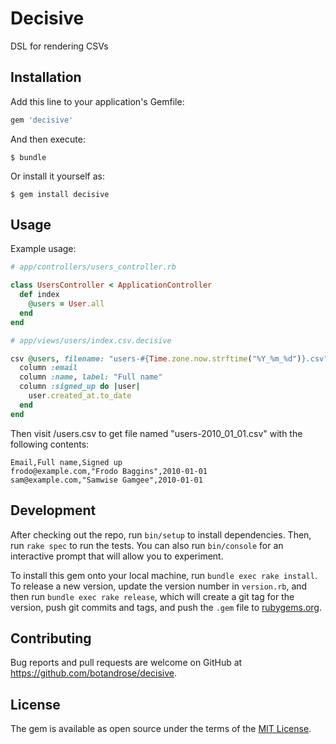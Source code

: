 # Decisive

DSL for rendering CSVs

## Installation

Add this line to your application's Gemfile:

```ruby
gem 'decisive'
```

And then execute:

    $ bundle

Or install it yourself as:

    $ gem install decisive

## Usage

Example usage:

```ruby
# app/controllers/users_controller.rb

class UsersController < ApplicationController
  def index
    @users = User.all
  end
end
```

```ruby
# app/views/users/index.csv.decisive

csv @users, filename: "users-#{Time.zone.now.strftime("%Y_%m_%d")}.csv" do
  column :email
  column :name, label: "Full name"
  column :signed_up do |user|
    user.created_at.to_date
  end
end
```

Then visit /users.csv to get file named "users-2010_01_01.csv" with the following contents:
```csv
Email,Full name,Signed up
frodo@example.com,"Frodo Baggins",2010-01-01
sam@example.com,"Samwise Gamgee",2010-01-01
```

## Development

After checking out the repo, run `bin/setup` to install dependencies. Then, run `rake spec` to run the tests. You can also run `bin/console` for an interactive prompt that will allow you to experiment.

To install this gem onto your local machine, run `bundle exec rake install`. To release a new version, update the version number in `version.rb`, and then run `bundle exec rake release`, which will create a git tag for the version, push git commits and tags, and push the `.gem` file to [rubygems.org](https://rubygems.org).

## Contributing

Bug reports and pull requests are welcome on GitHub at https://github.com/botandrose/decisive.

## License

The gem is available as open source under the terms of the [MIT License](https://opensource.org/licenses/MIT).
